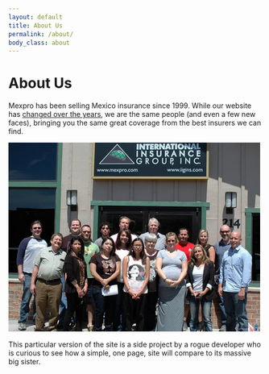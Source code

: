 ```yaml
---
layout: default
title: About Us
permalink: /about/
body_class: about
---
```


# About Us

Mexpro has been selling Mexico insurance since 1999.  While our website has
[changed over the years](https://web.archive.org/web/19990125101217/http://www.mexpro.com/),
we are the same people (and even a few new faces), bringing you the same great
coverage from the best insurers we can find.

![Mexpro Company Photo](/images/company.jpg)

This particular version of the site is a side project by a rogue developer
who is curious to see how a simple, one page, site will compare to its massive
big sister.
